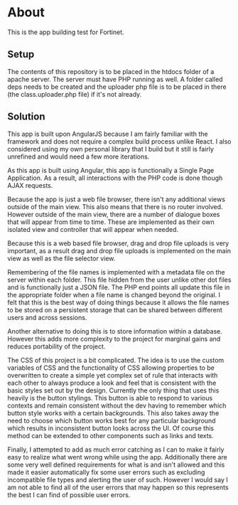 # About
This is the app building test for Fortinet.

## Setup
The contents of this repository is to be placed in the htdocs folder of a apache server. The server must have PHP running as well. A folder called deps needs to be created and the uploader php file is to be placed in there (the class.uploader.php file) if it's not already.

## Solution
This app is built upon AngularJS because I am fairly familiar with the framework and does not require a complex build process unlike React. I also considered using my own personal library that I build but it still is fairly unrefined and would need a few more iterations.

As this app is built using Angular, this app is functionally a Single Page Application. As a result, all interactions with the PHP code is done though AJAX requests.

Because the app is just a web file browser, there isn't any additional views outside of the main view. This also means that there is no router involved. However outside of the main view, there are a number of dialogue boxes that will appear from time to time. These are implemented as their own isolated view and controller that will appear when needed.

Because this is a web based file browser, drag and drop file uploads is very important, as a result drag and drop file uploads is implemented on the main view as well as the file selector view.

Remembering of the file names is implemented with a metadata file on the server within each folder. This file hidden from the user unlike other dot files and is functionally just a JSON file. The PHP end points all update this file in the appropriate folder when a file name is changed beyond the original. I felt that this is the best way of doing things because it allows the file names to be stored on a persistent storage that can be shared between different users and across sessions.

Another alternative to doing this is to store information within a database. However this adds more complexity to the project for marginal gains and reduces portability of the project.

The CSS of this project is a bit complicated. The idea is to use the custom variables of CSS and the functionality of CSS allowing properties to be overwritten to create a simple yet complex set of rule that interacts with each other to always produce a look and feel that is consistent with the basic styles set out by the design. Currently the only thing that uses this heavily is the button stylings. This button is able to respond to various contexts and remain consistent without the dev having to remember which button style works with a certain backgrounds. This also takes away the need to choose which button works best for any particular background which results in inconsistent button looks across the UI. Of course this method can be extended to other components such as links and texts.

Finally, I attempted to add as much error catching as I can to make it fairly easy to realize what went wrong while using the app. Additionally there are some very well defined requirements for what is and isn't allowed and this made it easier automatically fix some user errors such as excluding incompatible file types and alerting the user of such. However I would say I am not able to find all of the user errors that may happen so this represents the best I can find of possible user errors. 

